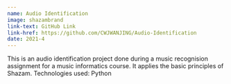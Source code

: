 ```yaml
---
name: Audio Identification
image: shazambrand
link-text: GitHub Link
link-href: https://github.com/CWJWANJING/Audio-Identification
date: 2021-4
---
```


This is an audio identification project done during a music recognision assignment for a music informatics course. It applies the basic principles of Shazam. Technologies used: Python